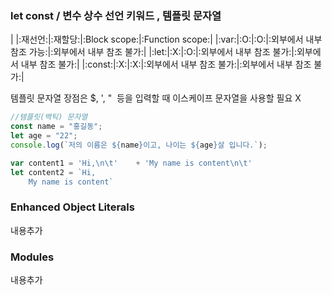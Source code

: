 ### let const / 변수 상수 선언 키워드 , 템플릿 문자열
| |:재선언:|:재할당:|:Block scope:|:Function scope:|
|:var:|:O:|:O:|:외부에서 내부 참조 가능:|:외부에서 내부 참조 불가:|
|:let:|:X:|:O:|:외부에서 내부 참조 불가:|:외부에서 내부 참조 불가:|
|:const:|:X:|:X:|:외부에서 내부 참조 불가:|:외부에서 내부 참조 불가:|

템플릿 문자열 장점은 $, ', "  등을 입력할 때 이스케이프 문자열을 사용할 필요 X
```javascript
//템플릿(백틱) 문자열 
const name = "홍길동";
let age = "22";
console.log(`저의 이름은 ${name}이고, 나이는 ${age}살 입니다.`);

var content1 = 'Hi,\n\t'	+ 'My name is content\n\t'
let content2 = `Hi,
	My name is content`

```

### Enhanced Object Literals 
내용추가

### Modules 
내용추가



